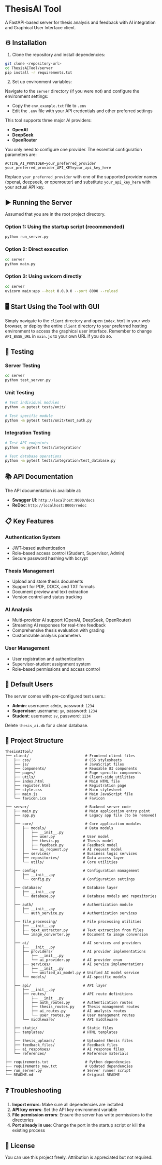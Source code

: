 # ThesisAI Tool

A FastAPI-based server for thesis analysis and feedback with AI integration and Graphical User Interface client.

## ⚙️ Installation

1. Clone the repository and install dependencies:
```bash
git clone <repository-url>
cd ThesisAITool/server
pip install -r requirements.txt
```

2. Set up environment variables:

Navigate to the `server` directory (if you were not) and configure the environment settings:

- Copy the `env_example.txt` file to `.env`
- Edit the `.env` file with your API credentials and other preferred settings

This tool supports three major AI providers:
- **OpenAI**
- **DeepSeek**
- **OpenRouter**

You only need to configure one provider. The essential configuration parameters are:

```env
ACTIVE_AI_PROVIDER=your_preferred_provider
your_preferred_provider_API_KEY=your_api_key_here
```

Replace `your_preferred_provider` with one of the supported provider names (openai, deepseek, or openrouter) and substitute `your_api_key_here` with your actual API key.

## ▶️ Running the Server

Assumed that you are in the root project directory.

### Option 1: Using the startup script (recommended)
```bash
python run_server.py
```

### Option 2: Direct execution
```bash
cd server
python main.py
```

### Option 3: Using uvicorn directly
```bash
cd server
uvicorn main:app --host 0.0.0.0 --port 8000 --reload
```

## 🖥️ Start Using the Tool with GUI

Simply navigate to the `client` directory and open `index.html` in your web browser, or deploy the entire `client` directory to your preferred hosting environment to access the graphical user interface. Remember to change `API_BASE_URL` in `main.js` to your own URL if you do so.


## 🧪 Testing

### **Server Testing**

```bash
cd server
python test_server.py
```

### **Unit Testing**
```bash
# Test individual modules
python -m pytest tests/unit/

# Test specific module
python -m pytest tests/unit/test_auth.py
```

### **Integration Testing**
```bash
# Test API endpoints
python -m pytest tests/integration/

# Test database operations
python -m pytest tests/integration/test_database.py
```

## 📚 API Documentation

The API documentation is available at:
- **Swagger UI**: `http://localhost:8000/docs`
- **ReDoc**: `http://localhost:8000/redoc`

## 📋 Key Features

### **Authentication System**
- JWT-based authentication
- Role-based access control (Student, Supervisor, Admin)
- Secure password hashing with bcrypt

### **Thesis Management**
- Upload and store thesis documents
- Support for PDF, DOCX, and TXT formats
- Document preview and text extraction
- Version control and status tracking

### **AI Analysis**
- Multi-provider AI support (OpenAI, DeepSeek, OpenRouter)
- Streaming AI responses for real-time feedback
- Comprehensive thesis evaluation with grading
- Customizable analysis parameters

### **User Management**
- User registration and authentication
- Supervisor-student assignment system
- Role-based permissions and access control

## 👤 Default Users

The server comes with pre-configured test users.:

- **Admin**: username: `admin`, password: `1234`
- **Supervisor**: username: `gv`, password: `1234`
- **Student**: username: `sv`, password: `1234`

Delete `thesis_ai.db` for a clean database.

## 📁 Project Structure

```
ThesisAITool/
├── client/                          # Frontend client files
│   ├── css/                         # CSS stylesheets
│   ├── js/                          # JavaScript files
│   ├── components/                  # Reusable UI components
│   ├── pages/                       # Page-specific components
│   ├── utils/                       # Client-side utilities
│   ├── index.html                   # Main HTML file
│   ├── register.html                # Registration page
│   ├── style.css                    # Main stylesheet
│   ├── main.js                      # Main JavaScript file
│   └── favicon.ico                  # Favicon
│
├── server/                          # Backend server code
│   ├── main.py                      # Main application entry point
│   ├── app.py                       # Legacy app file (to be removed)
│   │
│   ├── core/                        # Core application modules
│   │   ├── models/                  # Data models
│   │   │   ├── __init__.py
│   │   │   ├── user.py             # User model
│   │   │   ├── thesis.py           # Thesis model
│   │   │   ├── feedback.py         # Feedback model
│   │   │   └── ai_request.py       # AI request model
│   │   ├── services/               # Business logic services
│   │   ├── repositories/           # Data access layer
│   │   └── utils/                  # Core utilities
│   │
│   ├── config/                     # Configuration management
│   │   ├── __init__.py
│   │   └── config.py               # Configuration settings
│   │
│   ├── database/                   # Database layer
│   │   ├── __init__.py
│   │   └── database.py             # Database models and repositories
│   │
│   ├── auth/                       # Authentication module
│   │   ├── __init__.py
│   │   └── auth_service.py         # Authentication services
│   │
│   ├── file_processing/            # File processing utilities
│   │   ├── __init__.py
│   │   ├── text_extractor.py       # Text extraction from files
│   │   └── image_converter.py      # Document to image conversion
│   │
│   ├── ai/                         # AI services and providers
│   │   ├── __init__.py
│   │   ├── providers/              # AI provider implementations
│   │   │   ├── __init__.py
│   │   │   └── ai_provider.py      # AI provider enum
│   │   ├── services/               # AI service implementations
│   │   │   ├── __init__.py
│   │   │   └── unified_ai_model.py # Unified AI model service
│   │   └── models/                 # AI-specific models
│   │
│   ├── api/                        # API layer
│   │   ├── __init__.py
│   │   ├── routes/                 # API route definitions
│   │   │   ├── __init__.py
│   │   │   ├── auth_routes.py      # Authentication routes
│   │   │   ├── thesis_routes.py    # Thesis management routes
│   │   │   ├── ai_routes.py        # AI analysis routes
│   │   │   └── user_routes.py      # User management routes
│   │   └── middleware/             # API middleware
│   │
│   ├── static/                     # Static files
│   ├── templates/                  # HTML templates
│   │
│   ├── thesis_uploads/             # Uploaded thesis files
│   ├── feedback_files/             # Feedback files
│   ├── ai_responses/               # AI response files
│   └── references/                 # Reference materials
│
├── requirements.txt                 # Python dependencies
├── requirements_new.txt             # Updated dependencies
├── run_server.py                   # Server runner script
└── README.md                       # Original README
```

## ❓ Troubleshooting

1. **Import errors**: Make sure all dependencies are installed
2. **API key errors**: Set the API key environment variable
3. **File permission errors**: Ensure the server has write permissions to the directories
4. **Port already in use**: Change the port in the startup script or kill the existing process 

## 📄 License

You can use this project freely. Attribution is appreciated but not required.
